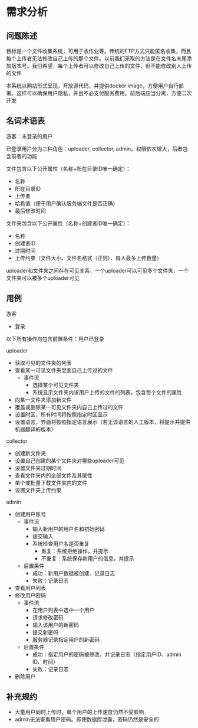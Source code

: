# 需求分析

## 问题陈述
目标是一个文件收集系统，可用于收作业等。传统的FTP方式只能匿名收集，而且每个上传者无法修改自己上传的那个文件。以前我们采取的方法是在文件名末尾添加版本号。我们希望，每个上传者可以修改自己上传的文件，但不能修改别人上传的文件

本系统以网站形式呈现，开放源代码，并提供docker image，方便用户自行部署。这样可以确保用户隐私，并且不必支付服务费用。前后端应当分离，方便二次开发

## 名词术语表
游客：未登录的用户

已登录用户分为三种角色：uploader, collector, admin。权限依次增大，后者包含前者的功能

文件包含以下公开属性（名称+所在目录ID唯一确定）：
- 名称
- 所在目录ID
- 上传者
- 哈希值（便于用户确认服务端文件是否正确）
- 最后修改时间

文件夹包含以下公开属性（名称+创建者ID唯一确定）：
- 名称
- 创建者ID
- 过期时间
- 上传约束（文件大小、文件名格式（正则）、每人最多上传数量）

uploader和文件夹之间存在可见关系，一个uploader可以可见多个文件夹，一个文件夹可以被多个uploader可见

## 用例

游客
- 登录

以下所有操作均包含前置条件：用户已登录

uploader
- 获取可见的文件夹的列表
- 查看某一可见文件夹里面自己上传过的文件
  - 事件流
    - 选择某个可见文件夹
    - 系统显示文件夹内该用户上传的文件的列表，包含每个文件的属性
- 向某一文件夹添加新文件
- 覆盖或删除某一可见文件夹内自己上传过的文件
- 设置时区，所有时间将按照指定时区显示
- 设置语言，界面将按照指定语言展示（若无该语言的人工版本，将提示并提供机器翻译的版本）

collector
- 创建新文件夹
- 设置自己创建的某个文件夹对哪些uploader可见
- 设置文件夹过期时间
- 查看文件夹内的全部文件及其属性
- 单个或批量下载文件夹内的文件
- 设置文件夹上传约束

admin
- 创建用户账号
  - 事件流
    - 输入新用户的用户名和初始密码
    - 提交输入
    - 系统检查用户名是否重复
      - 重复：系统拒绝操作，并提示
      - 不重复：系统保存新用户的信息，并提示
  - 后置条件
    - 成功：新用户数据被创建、记录日志
    - 失败：记录日志
- 查看用户列表
- 修改用户密码
  - 事件流
    - 在用户列表中选中一个用户
    - 请求修改密码
    - 输入该用户的新密码
    - 提交新密码
    - 服务器记录指定用户的新密码
  - 后置条件
    - 成功：指定用户的密码被修改，并记录日志（指定用户ID、admin ID、时间）
    - 失败：记录日志
- 删除用户

## 补充规约

- 大量用户同时上传时，单个用户的上传速度仍然不受影响
- admin无法查看用户密码。即使数据库泄露，密码仍然是安全的